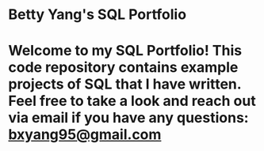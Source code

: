 # Betty Yang's SQL Portfolio
# Welcome to my SQL Portfolio! This code repository contains example projects of SQL that I have written. Feel free to take a look and reach out via email if you have any questions: bxyang95@gmail.com
